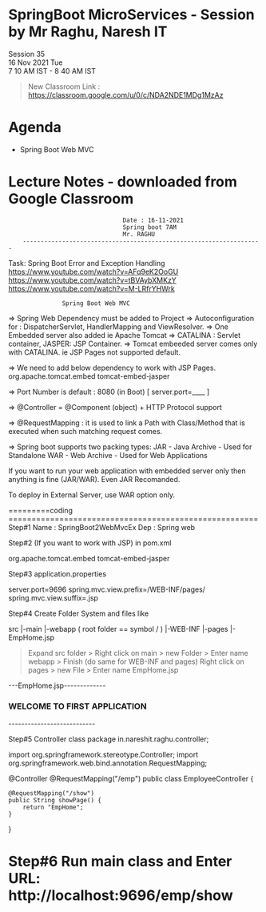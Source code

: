 # SpringBoot MicroServices - Session by Mr Raghu, Naresh IT

Session 35 \
16 Nov 2021 Tue \
7 10 AM IST - 8 40 AM IST

> New Classroom Link : https://classroom.google.com/u/0/c/NDA2NDE1MDg1MzAz

# Agenda

* Spring Boot Web MVC

# Lecture Notes - downloaded from Google Classroom

```
								Date : 16-11-2021
								Spring boot 7AM
				  				Mr. RAGHU									
	-------------------------------------------------------------------
```	
Task: Spring Boot Error and Exception Handling
https://www.youtube.com/watch?v=AFq9eK2OoGU
https://www.youtube.com/watch?v=tBVAybXMKzY
https://www.youtube.com/watch?v=M-LRfrYHWrk


			       Spring Boot Web MVC

=> Spring Web Dependency must be added to Project
=> Autoconfiguration for : DispatcherServlet, HandlerMapping and ViewResolver.
=> One Embedded server also added ie Apache Tomcat
=> CATALINA : Servlet container, JASPER: JSP Container.
=> Tomcat embeeded server comes only with CATALINA.
	ie JSP Pages not supported default.

=> We need to add below dependency to work with JSP Pages.
<dependency>
    <groupId>org.apache.tomcat.embed</groupId>
    <artifactId>tomcat-embed-jasper</artifactId>
</dependency>

=> Port Number is default : 8080 (in Boot)
   [ server.port=____ ]

=> @Controller = @Component (object) + HTTP Protocol support

=> @RequestMapping : it is used to link a Path with Class/Method
           that is executed when such matching request comes.


=> Spring boot supports two packing types:
   JAR - Java Archive - Used for Standalone
   WAR - Web Archive  - Used for Web Applications

  If you want to run your web application with embedded server only
  then anything is fine (JAR/WAR). Even JAR Recomanded.

  To deploy in External Server, use WAR option only.

=========coding ======================================================
Step#1
  Name : SpringBoot2WebMvcEx
  Dep  : Spring web

Step#2 (If you want to work with JSP)
   in pom.xml

<dependency>
	<groupId>org.apache.tomcat.embed</groupId>
	<artifactId>tomcat-embed-jasper</artifactId>
</dependency>

Step#3 application.properties

   server.port=9696
   spring.mvc.view.prefix=/WEB-INF/pages/
   spring.mvc.view.suffix=.jsp

Step#4 Create Folder System and files like

   src
    |-main
       |-webapp   ( root folder == symbol / )
          |-WEB-INF
	     |-pages
                 |-EmpHome.jsp

> Expand src folder > Right click on main > new Folder > Enter name webapp > Finish
 (do same for WEB-INF and pages)
> Right click on pages > new File > Enter name EmpHome.jsp

---EmpHome.jsp-------------
<html>
	<head>
		<title>FIRST APP</title>
	</head>
	<body>
		<h3>WELCOME TO FIRST APPLICATION</h3>
	</body>
</html>
---------------------------

Step#5 Controller class
package in.nareshit.raghu.controller;

import org.springframework.stereotype.Controller;
import org.springframework.web.bind.annotation.RequestMapping;

@Controller
@RequestMapping("/emp")
public class EmployeeController {

	@RequestMapping("/show")
	public String showPage() {
		return "EmpHome";
	}
}


Step#6 Run main class and Enter URL:
http://localhost:9696/emp/show
========================================================================
